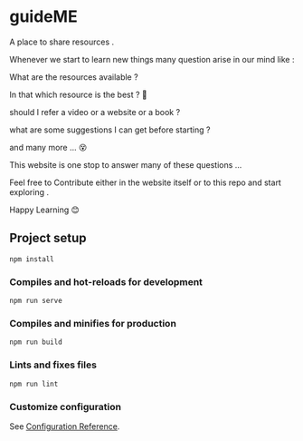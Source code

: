 # guideME

A place to share resources .

Whenever we start to learn new things many question arise in our mind like :
 
What are the resources available ?
 
In that which resource is the best ? 🧐
  
should I refer a video or a website or a book ?
  
what are some suggestions I can get before starting ?
  
and many more ... 😵
  
This website is one stop to answer many of these questions ...
  
Feel free to Contribute either in the website itself or to this repo and start exploring .
   
Happy Learning 😊 
              
             

## Project setup
```
npm install
```

### Compiles and hot-reloads for development
```
npm run serve
```

### Compiles and minifies for production
```
npm run build
```

### Lints and fixes files
```
npm run lint
```

### Customize configuration
See [Configuration Reference](https://cli.vuejs.org/config/).
